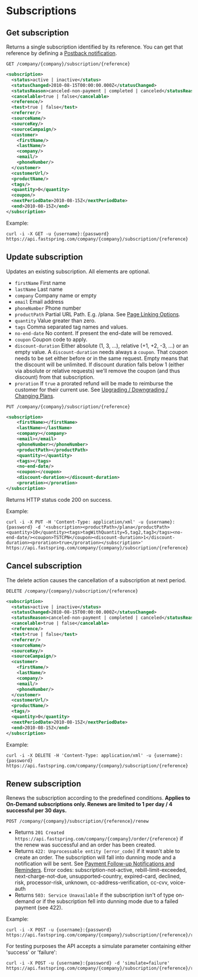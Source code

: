 Subscriptions
=============

Get subscription
----------------

Returns a single subscription identified by its reference. You can get that reference by defining a [Postback notification](https://support.fastspring.com/entries/236490-api-notifications).

`GET /company/{company}/subscription/{reference}`

``` xml
<subscription>
  <status>active | inactive</status>
  <statusChanged>2010-08-15T00:00:00.000Z</statusChanged>
  <statusReason>canceled-non-payment | completed | canceled</statusReason>
  <cancelable>true | false</cancelable>
  <reference/>
  <test>true | false</test>
  <referrer/>
  <sourceName/>
  <sourceKey/>
  <sourceCampaign/>
  <customer>
    <firstName/>
    <lastName/>
    <company/>
    <email/>
    <phoneNumber/>
  </customer>
  <customerUrl/>
  <productName/>
  <tags/>
  <quantity>0</quantity>
  <coupon/>
  <nextPeriodDate>2010-08-15Z</nextPeriodDate>
  <end>2010-08-15Z</end>
</subscription>
```

Example:

``` shell
curl -i -X GET -u {username}:{password} https://api.fastspring.com/company/{company}/subscription/{reference}
```


Update subscription
-------------------

Updates an existing subscription. All elements are optional.

* `firstName` First name
* `lastName` Last name
* `company` Company name or empty
* `email` Email address
* `phoneNumber` Phone number
* `productPath` Partial URL Path. E.g. /plana. See [Page Linking Options](https://support.fastspring.com/entries/20773966-page-linking-options).
* `quantity` Value greater than zero.
* `tags` Comma separated tag names and values.
* `no-end-date` No content. If present the end-date will be removed.
* `coupon` Coupon code to apply.
* `discount-duration` Either absolute (1, 3, ...), relative (+1, +2, -3, ...) or an empty value. A `discount-duration` needs always a `coupon`. That coupon needs to be set either before or in the same request. Empty means that the discount will be unlimited. If discount duration falls below 1 (either via absolute or relative requests) we'll remove the coupon (and thus discount) from that subscription.
* `proration` If `true` a prorated refund will be made to reimburse the customer for their current use. See [Upgrading / Downgrading / Changing Plans](https://support.fastspring.com/entries/20077837-upgrading-downgrading-changing-plans).

`PUT /company/{company}/subscription/{reference}`

``` xml
<subscription>
	<firstName></firstName>
	<lastName></lastName>
	<company></company>
	<email></email>
	<phoneNumber></phoneNumber>
	<productPath></productPath>
	<quantity></quantity>
	<tags></tags>
	<no-end-date/>
	<coupon></coupon>
	<discount-duration></discount-duration>
	<proration></proration>
</subscription>
```

Returns HTTP status code 200 on success.

Example: 
``` shell
curl -i -X PUT -H 'Content-Type: application/xml' -u {username}:{password} -d '<subscription><productPath>/plana</productPath><quantity>10</quantity><tags>tagWithQuantity=5,tag2,tag3</tags><no-end-date/><coupon>TSTCPN</coupon><discount-duration>1</discount-duration><proration>true</proration></subscription>' https://api.fastspring.com/company/{company}/subscription/{reference}
```


Cancel subscription
-------------------

The delete action causes the cancellation of a subscription at next period.

`DELETE /company/{company}/subscription/{reference}`

``` xml
<subscription>
  <status>active | inactive</status>
  <statusChanged>2010-08-15T00:00:00.000Z</statusChanged>
  <statusReason>canceled-non-payment | completed | canceled</statusReason>
  <cancelable>true | false</cancelable>
  <reference/>
  <test>true | false</test>
  <referrer/>
  <sourceName/>
  <sourceKey/>
  <sourceCampaign/>
  <customer>
    <firstName/>
    <lastName/>
    <company/>
    <email/>
    <phoneNumber/>
  </customer>
  <customerUrl/>
  <productName/>
  <tags/>
  <quantity>0</quantity>
  <nextPeriodDate>2010-08-15Z</nextPeriodDate>
  <end>2010-08-15Z</end>
</subscription>
```

Example:

``` shell
curl -i -X DELETE -H 'Content-Type: application/xml' -u {username}:{password} https://api.fastspring.com/company/{company}/subscription/{reference}
```


Renew subscription
------------------

Renews the subscription according to the predefined conditions. **Applies to On-Demand subscriptions only. Renews are limited to 1 per day / 4 successful per 30 days.**

`POST /company/{company}/subscription/{reference}/renew`

* Returns `201 Created https://api.fastspring.com/company/{company}/order/{reference}` if the renew was successful and an order has been created.
* Returns `422: Unprocessable entity [error_code]` if it wasn't able to create an order. The subscription will fall into dunning mode and a notification will be sent. See [Payment Follow-up Notifications and Reminders](https://support.fastspring.com/entries/236467-payment-follow-up-notifications-and-reminders). Error codes: subscription-not-active, rebill-limit-exceeded, next-charge-not-due, unsupported-country, expired-card, declined, risk, processor-risk, unknown, cc-address-verification, cc-cvv, voice-auth
* Returns `503: Service Unavailable` if the subscription isn't of type on-demand or if the subscription fell into dunning mode due to a failed payment (see 422).

Example:

``` shell
curl -i -X POST -u {username}:{password} https://api.fastspring.com/company/{company}/subscription/{reference}/renew
```

For testing purposes the API accepts a simulate parameter containing either 'success' or 'failure':

``` shell
curl -i -X POST -u {username}:{password} -d 'simulate=failure' https://api.fastspring.com/company/{company}/subscription/{reference}/renew
```
